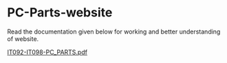 # PC-Parts-website

Read the documentation given below for working and better understanding of website.

[IT092-IT098-PC_PARTS.pdf](https://github.com/Parth5764/sdf/files/6589421/IT092-IT098-PC_PARTS.pdf)
